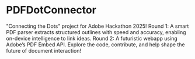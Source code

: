 # PDFDotConnector
"Connecting the Dots" project for Adobe Hackathon 2025! Round 1: A smart PDF parser extracts structured outlines with speed and accuracy, enabling on-device intelligence to link ideas. Round 2: A futuristic webapp using Adobe’s PDF Embed API. Explore the code, contribute, and help shape the future of document interaction!
